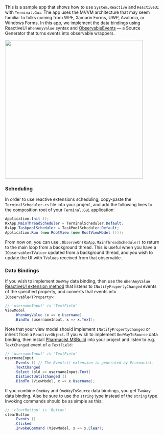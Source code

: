This is a sample app that shows how to use `System.Reactive` and `ReactiveUI` with `Terminal.Gui`. The app uses the MVVM architecture that may seem familiar to folks coming from WPF, Xamarin Forms, UWP, Avalonia, or Windows Forms. In this app, we implement the data bindings using ReactiveUI `WhenAnyValue` syntax and [ObservableEvents](https://github.com/reactivemarbles/ObservableEvents) — a Source Generator that turns events into observable wrappers.

<img src="https://user-images.githubusercontent.com/6759207/94748621-646a7280-038a-11eb-8ea0-34629dc799b3.gif" width="450">

### Scheduling

In order to use reactive extensions scheduling, copy-paste the `TerminalScheduler.cs` file into your project, and add the following lines to the composition root of your `Terminal.Gui` application:

```cs
Application.Init ();
RxApp.MainThreadScheduler = TerminalScheduler.Default;
RxApp.TaskpoolScheduler = TaskPoolScheduler.Default;
Application.Run (new RootView (new RootViewModel ()));
```

From now on, you can use `.ObserveOn(RxApp.MainThreadScheduler)` to return to the main loop from a background thread. This is useful when you have a `IObservable<TValue>` updated from a background thread, and you wish to update the UI with `TValue`s received from that observable.

### Data Bindings

If you wish to implement `OneWay` data binding, then use the `WhenAnyValue` [ReactiveUI extension method](https://www.reactiveui.net../docs/handbook/when-any/) that listens to `INotifyPropertyChanged` events of the specified property, and converts that events into `IObservable<TProperty>`:

```cs
// 'usernameInput' is 'TextField' 
ViewModel
	.WhenAnyValue (x => x.Username)
	.BindTo (usernameInput, x => x.Text);
```

Note that your view model should implement `INotifyPropertyChanged` or inherit from a `ReactiveObject`. If you wish to implement `OneWayToSource` data binding, then install [Pharmacist.MSBuild](https://github.com/reactiveui/pharmacist) into your project and listen to e.g. `TextChanged` event of a `TextField`:

```cs
// 'usernameInput' is 'TextField'
usernameInput
	.Events () // The Events() extension is generated by Pharmacist.
	.TextChanged
	.Select (old => usernameInput.Text)
	.DistinctUntilChanged ()
	.BindTo (ViewModel, x => x.Username);
```

If you combine `OneWay` and `OneWayToSource` data bindings, you get `TwoWay` data binding. Also be sure to use the `string` type instead of the `string` type. Invoking commands should be as simple as this:
```cs
// 'clearButton' is 'Button'
clearButton
	.Events ()
	.Clicked
	.InvokeCommand (ViewModel, x => x.Clear);
```